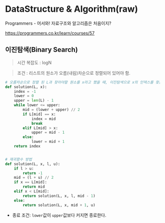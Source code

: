 # DataStructure & Algorithm(raw)

Programmers - 어서와! 자료구조와 알고리즘은 처음이지?

<https://programmers.co.kr/learn/courses/57>



## 이진탐색(Binary Search)

> 시간 복잡도 : logN

> 조건 : 리스트의 원소가 오름(내림)차순으로 정렬되어 있어야 함.

```python
# 오름차순으로 정렬 된 L과 찾아야할 원소를 x라고 했을 때, 이진탐색으로 x의 인덱스를 찾는 함수
def solution(L, x):
    index = -1
    lower = 0
    upper = len(L) - 1
    while lower <= upper:
        mid = (lower + upper) // 2
        if L[mid] == x:
            index = mid
            break
        elif L[mid] > x:
            upper = mid - 1
        else:
            lower = mid + 1
    return index


# 재귀함수 방법
def solution(L, x, l, u):
    if l > u:
        return -1
    mid = (l + u) // 2
    if x == L[mid]:
        return mid
    elif x < L[mid]:
        return solution(L, x, l, mid - 1)
    else:
        return solution(L, x, mid + 1, u)
```

* 종료 조건:  `lower`값이 `upper`값보다  커지면 종료한다.

